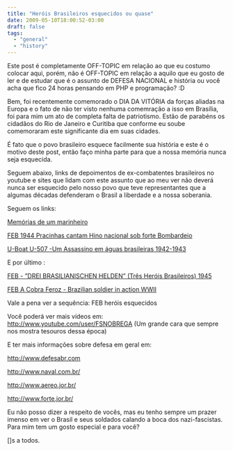 ```yaml
---
title: "Heróis Brasileiros esquecidos ou quase"
date: 2009-05-10T18:00:52-03:00
draft: false
tags:
  - "general"
  - "history"
---
```


Este post é completamente OFF-TOPIC em relação ao que eu costumo colocar aqui, porém, não é OFF-TOPIC em relação a
aquilo que eu gosto de ler e de estudar que é o assunto de DEFESA NACIONAL e história ou você acha que fico 24 horas
pensando em PHP e programação? :D

Bem, foi recentemente comemorado o DIA DA VITÓRIA da forças aliadas na Europa e o fato de não ter visto nenhuma
comemração a isso em Brasília, foi para mim um ato de completa falta de patriotismo. Estão de parabéns os cidadãos do
Rio de Janeiro e Curitiba que conforme eu soube comemoraram este significante dia em suas cidades.

É fato que o povo brasileiro esquece facilmente sua história e este é o motivo deste post, então faço minha parte para
que a nossa memória nunca seja esquecida.

Seguem abaixo, links de depoimentos de ex-combatentes brasileiros no youtube e sites que lidam com este assunto que ao
meu ver não deverá nunca ser esquecido pelo nosso povo que teve representantes que a algumas décadas defenderam o Brasil
a liberdade e a nossa soberania.

Seguem os links:

[Memórias de um marinheiro](http://www.youtube.com/watch?v=y5PfHusjvP8)

[FEB 1944 Pracinhas cantam Hino nacional sob forte Bombardeio](http://www.youtube.com/watch?v=LHiCN5p09BI)

[U-Boat U-507 -Um Assassino em águas brasileiras 1942-1943](http://www.youtube.com/watch?v=4KN_PGiLE5s)

E por último :

[FEB - ”DREI BRASILIANISCHEN HELDEN” (Três Heróis Brasileiros) 1945](http://www.youtube.com/watch?v=V0tlCAy_0Ok)

[FEB A Cobra Feroz - Brazilian soldier in action WWII](http://www.youtube.com/watch?v=kpePnRsHE8A)

Vale a pena ver a sequência: FEB heróis esquecidos

Você poderá ver mais vídeos em: http://www.youtube.com/user/FSNOBREGA (Um grande cara que sempre nos mostra tesouros
dessa época)

E ter mais informações sobre defesa em geral em:

http://www.defesabr.com

http://www.naval.com.br/

http://www.aereo.jor.br/

http://www.forte.jor.br/

Eu não posso dizer a respeito de vocês, mas eu tenho sempre um prazer imenso em ver o Brasil e seus soldados calando a
boca dos nazi-fascistas. Para mim tem um gosto especial e para você?

[]s a todos.
